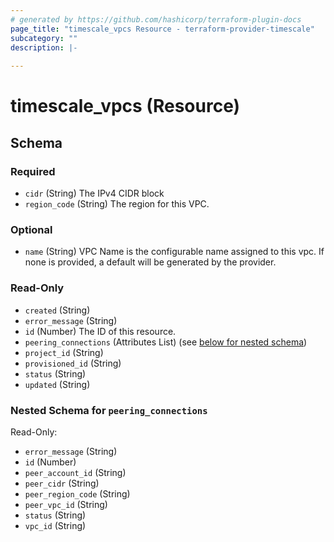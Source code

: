 ```yaml
---
# generated by https://github.com/hashicorp/terraform-plugin-docs
page_title: "timescale_vpcs Resource - terraform-provider-timescale"
subcategory: ""
description: |-
  
---
```


# timescale_vpcs (Resource)





<!-- schema generated by tfplugindocs -->
## Schema

### Required

- `cidr` (String) The IPv4 CIDR block
- `region_code` (String) The region for this VPC.

### Optional

- `name` (String) VPC Name is the configurable name assigned to this vpc. If none is provided, a default will be generated by the provider.

### Read-Only

- `created` (String)
- `error_message` (String)
- `id` (Number) The ID of this resource.
- `peering_connections` (Attributes List) (see [below for nested schema](#nestedatt--peering_connections))
- `project_id` (String)
- `provisioned_id` (String)
- `status` (String)
- `updated` (String)

<a id="nestedatt--peering_connections"></a>
### Nested Schema for `peering_connections`

Read-Only:

- `error_message` (String)
- `id` (Number)
- `peer_account_id` (String)
- `peer_cidr` (String)
- `peer_region_code` (String)
- `peer_vpc_id` (String)
- `status` (String)
- `vpc_id` (String)
